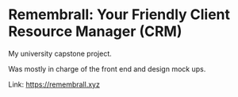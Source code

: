 # Remembrall: Your Friendly Client Resource Manager (CRM)
My university capstone project.

Was mostly in charge of the front end and design mock ups.

Link: https://remembrall.xyz
